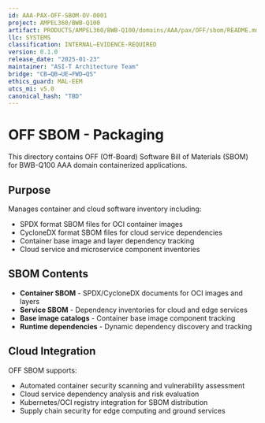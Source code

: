 ```yaml
---
id: AAA-PAX-OFF-SBOM-OV-0001
project: AMPEL360/BWB-Q100
artifact: PRODUCTS/AMPEL360/BWB-Q100/domains/AAA/pax/OFF/sbom/README.md
llc: SYSTEMS
classification: INTERNAL–EVIDENCE-REQUIRED
version: 0.1.0
release_date: "2025-01-23"
maintainer: "ASI-T Architecture Team"
bridge: "CB→QB→UE→FWD→QS"
ethics_guard: MAL-EEM
utcs_mi: v5.0
canonical_hash: "TBD"
---
```


# OFF SBOM - Packaging

This directory contains OFF (Off-Board) Software Bill of Materials (SBOM) for BWB-Q100 AAA domain containerized applications.

## Purpose

Manages container and cloud software inventory including:

- SPDX format SBOM files for OCI container images
- CycloneDX format SBOM files for cloud service dependencies
- Container base image and layer dependency tracking
- Cloud service and microservice component inventories

## SBOM Contents

- **Container SBOM** - SPDX/CycloneDX documents for OCI images and layers
- **Service SBOM** - Dependency inventories for cloud and edge services
- **Base image catalogs** - Container base image component tracking
- **Runtime dependencies** - Dynamic dependency discovery and tracking

## Cloud Integration

OFF SBOM supports:

- Automated container security scanning and vulnerability assessment
- Cloud service dependency analysis and risk evaluation
- Kubernetes/OCI registry integration for SBOM distribution
- Supply chain security for edge computing and ground services